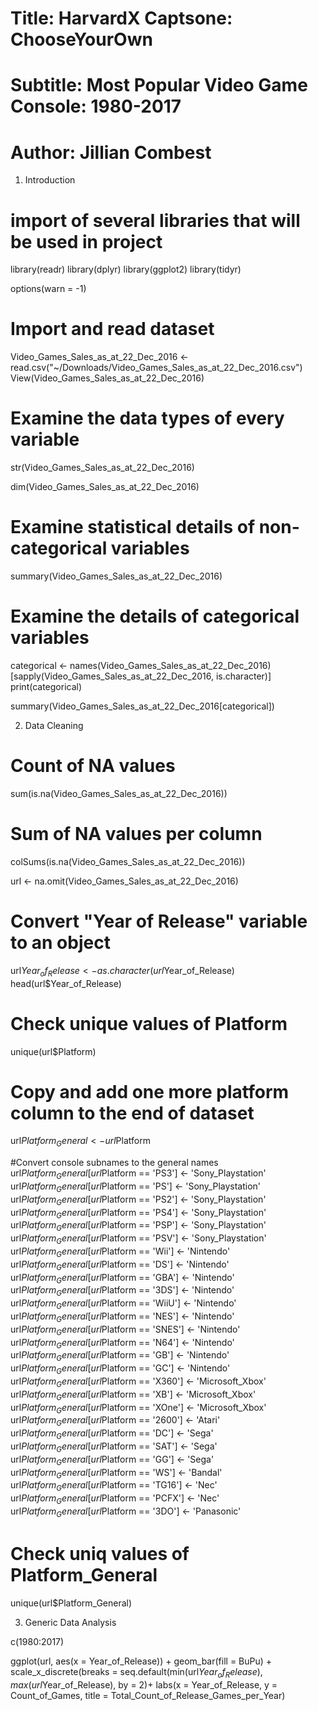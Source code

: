 # Title: HarvardX Captsone: ChooseYourOwn
# Subtitle: Most Popular Video Game Console: 1980-2017
# Author: Jillian Combest


1. Introduction

# import of several libraries that will be used in project
library(readr)
library(dplyr)
library(ggplot2)
library(tidyr)

options(warn = -1)

# Import and read dataset
Video_Games_Sales_as_at_22_Dec_2016 <- read.csv("~/Downloads/Video_Games_Sales_as_at_22_Dec_2016.csv")
View(Video_Games_Sales_as_at_22_Dec_2016)

# Examine the data types of every variable
 str(Video_Games_Sales_as_at_22_Dec_2016)

 dim(Video_Games_Sales_as_at_22_Dec_2016)

 # Examine statistical details of non-categorical variables
summary(Video_Games_Sales_as_at_22_Dec_2016)

# Examine the details of categorical variables
categorical <- names(Video_Games_Sales_as_at_22_Dec_2016)[sapply(Video_Games_Sales_as_at_22_Dec_2016, is.character)]
print(categorical)

summary(Video_Games_Sales_as_at_22_Dec_2016[categorical])



2. Data Cleaning 


 # Count of NA values
sum(is.na(Video_Games_Sales_as_at_22_Dec_2016))

# Sum of NA values per column
colSums(is.na(Video_Games_Sales_as_at_22_Dec_2016))

url <- na.omit(Video_Games_Sales_as_at_22_Dec_2016)

# Convert "Year of Release" variable to an object
url$Year_of_Release <- as.character(url$Year_of_Release)
head(url$Year_of_Release)

# Check unique values of Platform
unique(url$Platform)

# Copy and add one more platform column to the end of dataset
url$Platform_General <- url$Platform

#Convert console subnames to the general names
url$Platform_General[url$Platform == 'PS3'] <- 'Sony_Playstation'
url$Platform_General[url$Platform == 'PS'] <- 'Sony_Playstation'
url$Platform_General[url$Platform == 'PS2'] <- 'Sony_Playstation'
url$Platform_General[url$Platform == 'PS4'] <- 'Sony_Playstation'
url$Platform_General[url$Platform == 'PSP'] <- 'Sony_Playstation'
url$Platform_General[url$Platform == 'PSV'] <- 'Sony_Playstation'
url$Platform_General[url$Platform == 'Wii'] <- 'Nintendo'
url$Platform_General[url$Platform == 'DS'] <- 'Nintendo'
url$Platform_General[url$Platform == 'GBA'] <- 'Nintendo'
url$Platform_General[url$Platform == '3DS'] <- 'Nintendo'
url$Platform_General[url$Platform == 'WiiU'] <- 'Nintendo'
url$Platform_General[url$Platform == 'NES'] <- 'Nintendo'
url$Platform_General[url$Platform == 'SNES'] <- 'Nintendo'
url$Platform_General[url$Platform == 'N64'] <- 'Nintendo'
url$Platform_General[url$Platform == 'GB'] <- 'Nintendo'
url$Platform_General[url$Platform == 'GC'] <- 'Nintendo'
url$Platform_General[url$Platform == 'X360'] <- 'Microsoft_Xbox'
url$Platform_General[url$Platform == 'XB'] <- 'Microsoft_Xbox'
url$Platform_General[url$Platform == 'XOne'] <- 'Microsoft_Xbox'
url$Platform_General[url$Platform == '2600'] <- 'Atari'
url$Platform_General[url$Platform == 'DC'] <- 'Sega'
url$Platform_General[url$Platform == 'SAT'] <- 'Sega'
url$Platform_General[url$Platform == 'GG'] <- 'Sega'
url$Platform_General[url$Platform == 'WS'] <- 'Bandal'
url$Platform_General[url$Platform == 'TG16'] <- 'Nec'
url$Platform_General[url$Platform == 'PCFX'] <- 'Nec'
url$Platform_General[url$Platform == '3DO'] <- 'Panasonic'


# Check uniq values of Platform_General
unique(url$Platform_General)



3. Generic Data Analysis

c(1980:2017)

ggplot(url, aes(x = Year_of_Release)) +
  geom_bar(fill = BuPu) +
  scale_x_discrete(breaks = seq.default(min(url$Year_of_Release), max(url$Year_of_Release), by = 2)+
  labs(x = Year_of_Release, y = Count_of_Games, title = Total_Count_of_Release_Games_per_Year)
